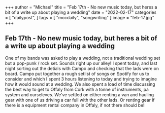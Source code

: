 +++
author = "Michael"
title = "Feb 17th - No new music today, but heres a bit of a write up about playing a wedding"
date = "2022-02-17"
categories = [
  "dailypost",
]
tags = [
  "mocdaily",
  "songwriting"
]
image = "feb-17.jpg"
+++

## Feb 17th - No new music today, but heres a bit of a write up about playing a wedding
One of my bands was asked to play a wedding, not a traditional wedding set but a pop-punk / rock set. Sounds right up our alley! 
I spent today, and last night sorting out the detials with Campo and checking that the lads were on board. Campo put together a rough setlist of songs on Spotify for us to consider and which I spent 3 hours listening to today and trying to imagine how it would sound at a wedding. 
We also spent a load of time discussing the best way to get to Offaly from Cork with a tonne of instruments, pa system and ourseleves. We've settled on either renting a van and hauling gear with one of us driving a car full with the other lads. Or renting gear if there is a equipment rental company in Offaly, if not there should be! 